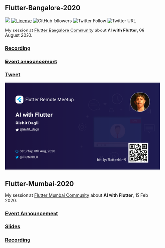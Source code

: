 ## Flutter-Bangalore-2020

[![](https://img.shields.io/badge/Rishit-Dagli-brightgreen.svg?colorB=00ff00)](https://www.rishit.tech)
[![License](https://img.shields.io/badge/License-Apache%202.0-blue.svg)](https://opensource.org/licenses/Apache-2.0)
![GitHub followers](https://img.shields.io/github/followers/Rishit-dagli?style=social)
![Twitter Follow](https://img.shields.io/twitter/follow/rishit_dagli?style=social)
![Twitter URL](https://img.shields.io/twitter/url?style=social&url=https%3A%2F%2Fgithub.com%2FRishit-dagli%2FFace-Recognition_Flutter)

My session at [Flutter Bangalore Community](https://www.meetup.com/flutter-bangalore-group/) about **AI with Flutter**, 08 August 2020.

### [Recording](https://www.youtube.com/watch?v=dmXaZ1sfwxg)

### [Event announcement](https://www.meetup.com/flutter-bangalore-group/events/272057891)

### [Tweet](https://twitter.com/FlutterBLR/status/1290205810073595904?s=20)

![](poster/flutter-banglore.jpg)

## Flutter-Mumbai-2020

My session at [Flutter Mumbai Community](https://www.meetup.com/Mumbai-Flutter/) about **AI with Flutter**, 15 Feb 2020.

### [Event Announcement](https://www.meetup.com/Mumbai-Flutter/events/268650815/)

### [Slides](https://github.com/Rishit-dagli/Face-Recognition_Flutter/blob/master/talk/AI%20with%20Flutter%2C%20Flutter%20Mumbai%20Deck.pdf)

### [Recording](https://www.youtube.com/watch?v=xuiqxdtjp3Y)
